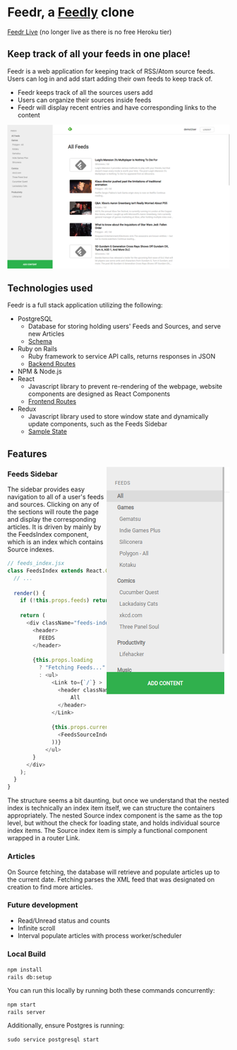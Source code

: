 
# Feedr, a [Feedly](https://feedly.com/) clone

[Feedr Live](https://feedr-fsp.herokuapp.com/) (no longer live as there is no free Heroku tier)

## Keep track of all your feeds in one place!

Feedr is a web application for keeping track of RSS/Atom source feeds. Users can log in and add start adding their own feeds to keep track of.

* Feedr keeps track of all the sources users add
* Users can organize their sources inside feeds
* Feedr will display recent entries and have corresponding links to the content

<img src="https://github.com/cnguyen714/Feedr/blob/master/readme/feedr-main.png">

## Technologies used

Feedr is a full stack application utilizing the following:

* PostgreSQL
	* Database for storing holding users' Feeds and Sources, and serve new Articles
  * [Schema](https://github.com/cnguyen714/Feedr/wiki/Schema)
* Ruby on Rails
	* Ruby framework to service API calls, returns responses in JSON 
  * [Backend Routes](https://github.com/cnguyen714/Feedr/wiki/Backend-Routes)
* NPM & Node.js
* React
  * Javascript library to prevent re-rendering of the webpage, website components are designed as React Components
  * [Frontend Routes](https://github.com/cnguyen714/Feedr/wiki/Frontend-Routes)
* Redux
  * Javascript library used to store window state and dynamically update components, such as the Feeds Sidebar
  * [Sample State](https://github.com/cnguyen714/Feedr/wiki/Sample-State)

## Features

<img align="right" src="https://github.com/cnguyen714/Feedr/blob/master/readme/sidebar.png">

### Feeds Sidebar

The sidebar provides easy navigation to all of a user's feeds and sources. Clicking on any of the sections will route the page and display the corresponding articles. It is driven by mainly by the FeedsIndex component, which is an index which contains Source indexes. 

```javascript
// feeds_index.jsx
class FeedsIndex extends React.Component {
  // ...

  render() {
    if (!this.props.feeds) return null; 

    return (
      <div className="feeds-index">
        <header>
          FEEDS
        </header>

        {this.props.loading 
          ? "Fetching Feeds..."
          : <ul>
              <Link to={`/`} >
                <header className="select feed-index-item feeds-source-index all-feed">
                    All
                </header>
              </Link>

              {this.props.currentUser.subscribedFeeds.map(feedId => (
                <FeedsSourceIndexContainer feed={this.props.feeds[feedId]} key={`feed-${feedId}`}/>
              ))}
            </ul>
        }
      </div>
    );
  }
}
```
The structure seems a bit daunting, but once we understand that the nested index is technically an index item itself, we can structure the containers appropriately.
The nested Source index component is the same as the top level, but without the check for loading state, and holds individual source index items. The Source index item is simply a functional component wrapped in a router Link.

### Articles

On Source fetching, the database will retrieve and populate articles up to the current date. Fetching parses the XML feed that was designated on creation to find more articles.

### Future development
* Read/Unread status and counts
* Infinite scroll
* Interval populate articles with process worker/scheduler

### Local Build
`npm install`<br>
`rails db:setup`<br>

You can run this locally by running both these commands concurrently:

`npm start`<br>
`rails server`<br>

Additionally, ensure Postgres is running:

`sudo service postgresql start`<br>
